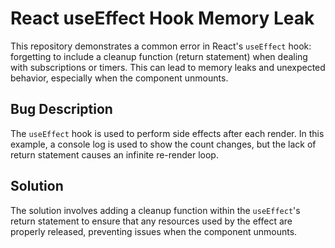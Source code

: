 # React useEffect Hook Memory Leak

This repository demonstrates a common error in React's `useEffect` hook: forgetting to include a cleanup function (return statement) when dealing with subscriptions or timers.  This can lead to memory leaks and unexpected behavior, especially when the component unmounts.

## Bug Description
The `useEffect` hook is used to perform side effects after each render. In this example, a console log is used to show the count changes, but the lack of return statement causes an infinite re-render loop.

## Solution
The solution involves adding a cleanup function within the `useEffect`'s return statement to ensure that any resources used by the effect are properly released, preventing issues when the component unmounts.